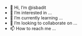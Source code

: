 - 👋 Hi, I’m @isbadit
- 👀 I’m interested in ...
- 🌱 I’m currently learning ...
- 💞️ I’m looking to collaborate on ...
- 📫 How to reach me ...

<!---
isbadit/isbadit is a ✨ special ✨ repository because its `README.md` (this file) appears on your GitHub profile.
You can click the Preview link to take a look at your changes.
--->
